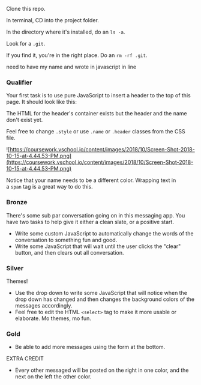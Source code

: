 Clone this repo.

In terminal, CD into the project folder.

In the directory where it's installed, do an `ls -a`.

Look for a `.git`.

If you find it, you're in the right place. Do an `rm -rf .git`.

need to have my name and wrote in javascript in line

### **Qualifier**

Your first task is to use pure JavaScript to insert a header to the top of this page. It should look like this:

The HTML for the header's container exists but the header and the name don't exist yet.

Feel free to change `.style` or use `.name` or `.header` classes from the CSS file.

![https://coursework.vschool.io/content/images/2018/10/Screen-Shot-2018-10-15-at-4.44.53-PM.png](https://coursework.vschool.io/content/images/2018/10/Screen-Shot-2018-10-15-at-4.44.53-PM.png)

Notice that your name needs to be a different color. Wrapping text in a `span` tag is a great way to do this.

### **Bronze**

There's some sub par conversation going on in this messaging app. You have two tasks to help give it either a clean slate, or a positive start.

- Write some custom JavaScript to automatically change the words of the conversation to something fun and good.
- Write some JavaScript that will wait until the user clicks the "clear" button, and then clears out all conversation.

### **Silver**

Themes!

- Use the drop down to write some JavaScript that will notice when the drop down has changed and then changes the background colors of the messages accordingly.
- Feel free to edit the HTML `<select>` tag to make it more usable or elaborate. Mo themes, mo fun.

### **Gold**

- Be able to add more messages using the form at the bottom.

EXTRA CREDIT

- Every other messaged will be posted on the right in one color, and the next on the left the other color.
